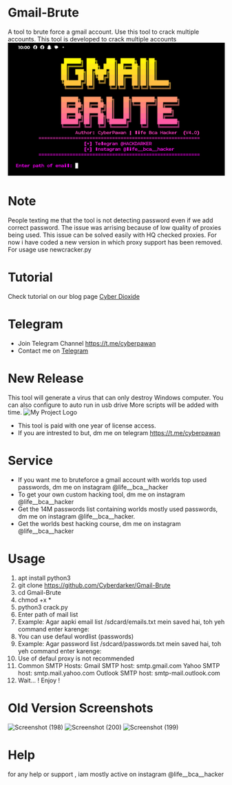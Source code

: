 # Gmail-Brute
A tool to brute force a gmail account. Use this tool to crack multiple accounts. This tool is developed to crack multiple accounts
![Gmail-Brute](images/Screenshot_20250224-100020_Termux~2.png)
# Note
People texting me that the tool is not detecting password even if we add correct password. The issue was arrising because of low quality of proxies being used. This issue can be solved easily with HQ checked proxies. 
For now i have coded a new version in which proxy support has been removed. For usage use newcracker.py
# Tutorial
Check tutorial on our blog page [Cyber Dioxide](https://www.cyox2.com/2023/11/gmail-bruteforce-how-to-perform-and-how.html)
# Telegram
* Join Telegram Channel https://t.me/cyberpawan
* Contact me on [Telegram](@HACKDARKER)

# New Release
This tool will generate a virus that can only destroy Windows computer. You can also configure to auto run in usb drive More scripts will be added with time.
![My Project Logo](/Image/Screenshot_20250225-081242_Termux.png)

* This tool is paid with one year of license access.
* If you are intrested to but, dm me on telegram https://t.me/cyberpawan
# Service
* If you want me to bruteforce a gmail account with worlds top used passwords, dm me on instagram @life__bca__hacker
* To get your own custom hacking tool, dm me on instagram @life__bca__hacker
* Get the 14M passwords list containing worlds mostly used passwords, dm me on instagram @life__bca__hacker.
* Get the worlds best hacking course, dm me on instagram @life__bca__hacker
# Usage
1. apt install python3
2. git clone https://github.com/Cyberdarker/Gmail-Brute
3. cd Gmail-Brute
4. chmod +x *
5. python3 crack.py
6. Enter path of mail list
7. Example: Agar aapki email list /sdcard/emails.txt mein saved hai, toh yeh command enter karenge:
8. You can use defaul wordlist (passwords)
9. Example: Agar password list /sdcard/passwords.txt mein saved hai, toh yeh command enter karenge:
10. Use of defaul proxy is not recommended
11. Common SMTP Hosts:
Gmail SMTP host: smtp.gmail.com
Yahoo SMTP host: smtp.mail.yahoo.com
Outlook SMTP host: smtp-mail.outlook.com
12. Wait...
! Enjoy !

# Old Version Screenshots
![Screenshot (198)](https://user-images.githubusercontent.com/93708296/149712023-202e4d02-41c7-4624-aaa1-88da03b472d3.png)
![Screenshot (200)](https://user-images.githubusercontent.com/93708296/149712036-658e2223-930d-4d18-8999-492d75cf311c.png)
![Screenshot (199)](https://user-images.githubusercontent.com/93708296/149712037-8c6e3e91-76ed-4a7f-8bb2-e55e528e1f6d.png)

# Help
for any help or support  , iam mostly active on instagram @life__bca__hacker
